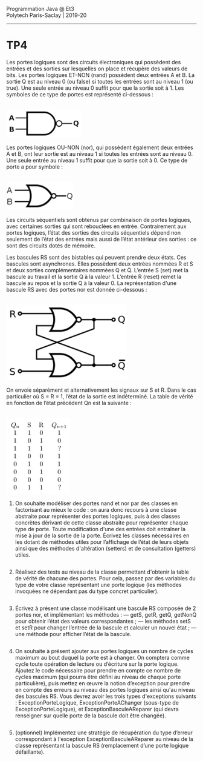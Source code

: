 Programmation Java @ Et3
<br>
Polytech Paris-Saclay | 2019-20

___

# TP4

Les portes logiques sont des circuits électroniques qui possèdent des entrées et des sorties sur lesquelles on place et récupère des valeurs de bits. Les portes logiques ET-NON (nand) possèdent deux entrées A et B. La sortie Q est au niveau 0 (ou false) si toutes les entrées sont au niveau 1 (ou true). Une seule entrée au niveau 0 suffit pour que la sortie soit à 1. Les symboles de ce type de portes est représenté ci-dessous :

<br><img src="images/tp-image1.png" height="75px"></img>

Les portes logiques OU-NON (nor), qui possèdent également deux entrées A et B, ont leur sortie est au niveau 1 si toutes les entrées sont au niveau 0. Une seule entrée au niveau 1 suffit pour que la sortie soit à 0. Ce type de porte a pour symbole :

<br><img src="images/tp-image2.png" height="75px"></img>

Les circuits séquentiels sont obtenus par combinaison de portes logiques, avec certaines sorties qui sont rebouclées en entrée. Contrairement aux portes logiques, l’état des sorties des circuits séquentiels dépend non seulement de l’état des entrées mais aussi de l’état antérieur des sorties : ce sont des circuits dotés de mémoire.

Les bascules RS sont des bistables qui peuvent prendre deux états. Ces bascules sont asynchrones. Elles possèdent deux entrées nommées R et S et deux sorties complémentaires nommées Q et Q̄. L’entrée S (set) met la bascule au travail et la sortie Q à la valeur 1. L’entrée R (reset) remet la bascule au repos et la sortie Q à la valeur 0. La représentation d'une bascule RS avec des portes nor est donnée ci-dessous :

<br><img src="images/tp-image3.png" height="200px"></img>

On envoie séparément et alternativement les signaux sur S et R. Dans le cas particulier où S = R = 1, l’état de la sortie est indéterminé. La table de vérité en fonction de l’état précédent Qn est la suivante :

<br><img src="images/tp-image4.png" height="200px"></img>

1. On souhaite modéliser des portes nand et nor par des classes en factorisant au mieux le code : on aura donc recours à une classe abstraite pour représenter des portes logiques, puis à des classes concrètes dérivant de cette classe abstraite pour représenter chaque type de porte. Toute modification d'une des entrées doit entraîner la mise à jour de la sortie de la porte. Écrivez les classes nécessaires en les dotant de méthodes utiles pour l’affichage de l’état de leurs objets ainsi que des méthodes d'altération (setters) et de consultation (getters) utiles.

> ```Java
> ```

2. Réalisez des tests au niveau de la classe permettant d'obtenir la table de vérité de chacune des portes. Pour cela, passez par des variables du type de votre classe représentant une porte logique (les méthodes invoquées ne dépendant pas du type concret particulier).

> ```Java
> ```

3. Écrivez à présent une classe modélisant une bascule RS composée de 2 portes nor, et implémentant les méthodes :
— getS, getR, getQ, getNonQ pour obtenir l’état des valeurs correspondantes ;
— les méthodes setS et setR pour changer l’entrée de la bascule et calculer un nouvel état ;
— une méthode pour afficher l’état de la bascule.

> ```Java
> ```

4. On souhaite à présent ajouter aux portes logiques un nombre de cycles maximum au bout duquel la porte est à changer. On comptera comme cycle toute opération de lecture ou d’écriture sur la porte logique. Ajoutez le code nécessaire pour prendre en compte ce nombre de cycles maximum (qui pourra être défini au niveau de chaque porte particulière), puis mettez en œuvre la notion d’exception pour prendre en compte des erreurs au niveau des portes logiques ainsi qu'au niveau des bascules RS. Vous devrez avoir les trois types d'exceptions suivants : ExceptionPorteLogique, ExceptionPorteAChanger (sous-type de ExceptionPorteLogique), et ExceptionBasculeAReparer (qui devra renseigner sur quelle porte de la bascule doit être changée).

> ```Java
> ```

5. (optionnel) Implémentez une stratégie de récupération du type d’erreur correspondant à l'exception ExceptionBasculeAReparer au niveau de la classe représentant la bascule RS (remplacement d’une porte logique défaillante).

> ```Java
> ```
